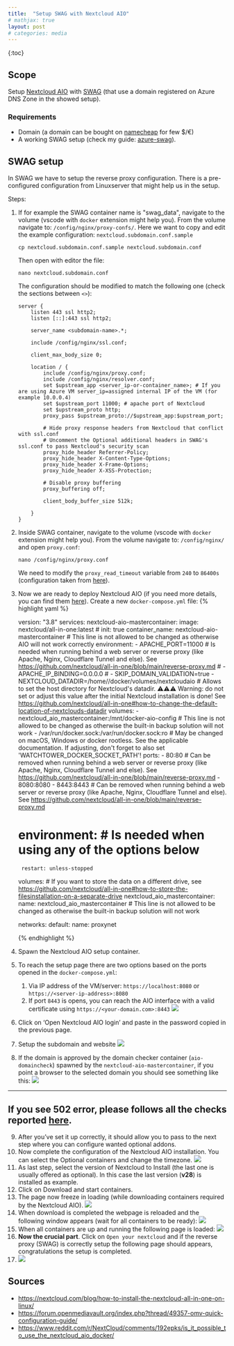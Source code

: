 ```yaml
---
title:  "Setup SWAG with Nextcloud AIO"
# mathjax: true
layout: post
# categories: media
---
```


{:toc}
## Scope
Setup [Nextcloud AIO](https://github.com/nextcloud/all-in-one) with [SWAG](https://hub.docker.com/r/linuxserver/swag) (that use a domain registered on Azure DNS Zone in the showed setup).

### Requirements
- Domain (a domain can be bought on [namecheap](https://www.namecheap.com/) for few $/€)
- A working SWAG setup (check my guide: [azure-swag](https://massimilianorighi.github.io/azure-swag/)).

## SWAG setup
In SWAG we have to setup the reverse proxy configuration. There is a pre-configured configuration from Linuxserver that might help us in the setup.

Steps:
1. If for example the SWAG container name is "swag_data", navigate to the volume (vscode with `docker` extension might help you). From the  volume navigate to: `/config/nginx/proxy-confs/`. Here we want to copy and edit the example configuration: `nextcloud.subdomain.conf.sample`
    ```
    cp nextcloud.subdomain.conf.sample nextcloud.subdomain.conf
    ```
    Then open with editor the file:
    ```
    nano nextcloud.subdomain.conf
    ```
    The configuration should be modified to match the following one (check the sections between `<>`):
    ```
    server {
        listen 443 ssl http2;
        listen [::]:443 ssl http2;

        server_name <subdomain-name>.*;

        include /config/nginx/ssl.conf;

        client_max_body_size 0;

        location / {
            include /config/nginx/proxy.conf;
            include /config/nginx/resolver.conf;
            set $upstream_app <server_ip-or-container_name>; # If you are using Azure VM server_ip=assigned internal IP of the VM (for example 10.0.0.4)
            set $upstream_port 11000; # apache port of Nextcloud
            set $upstream_proto http;
            proxy_pass $upstream_proto://$upstream_app:$upstream_port;

            # Hide proxy response headers from Nextcloud that conflict with ssl.conf
            # Uncomment the Optional additional headers in SWAG's ssl.conf to pass Nextcloud's security scan
            proxy_hide_header Referrer-Policy;
            proxy_hide_header X-Content-Type-Options;
            proxy_hide_header X-Frame-Options;
            proxy_hide_header X-XSS-Protection;

            # Disable proxy buffering
            proxy_buffering off;

            client_body_buffer_size 512k;

        }
    }
    ```
2. Inside SWAG container, navigate to the volume (vscode with `docker` extension might help you). From the volume navigate to: `/config/nginx/` and open `proxy.conf`:
    ```
    nano /config/nginx/proxy.conf
    ```
    We need to modify the `proxy_read_timeout` variable from `240` to `86400s` (configuration taken from [here](https://github.com/nextcloud/all-in-one/blob/main/reverse-proxy.md#nginx-proxy-manager)).
3. Now we are ready to deploy Nextcloud AIO (if you need more details, you can find them [here](https://github.com/nextcloud/all-in-one/blob/main/compose.yaml)). Create a new `docker-compose.yml` file:
    {% highlight yaml %}

    version: "3.8"
    services:
        nextcloud-aio-mastercontainer:
            image: nextcloud/all-in-one:latest
            # init: true
            container_name: nextcloud-aio-mastercontainer # This line is not allowed to be changed as otherwise AIO will not work correctly
            environment:
               - APACHE_PORT=11000 # Is needed when running behind a web server or reverse proxy (like Apache, Nginx, Cloudflare Tunnel and else). See https://github.com/nextcloud/all-in-one/blob/main/reverse-proxy.md
                # - APACHE_IP_BINDING=0.0.0.0
                # - SKIP_DOMAIN_VALIDATION=true
               - NEXTCLOUD_DATADIR=/home/<username>/docker/volumes/nextcloudaio # Allows to set the host directory for Nextcloud's datadir. ⚠️⚠️⚠️ Warning: do not set or adjust this value after the initial Nextcloud installation is done! See https://github.com/nextcloud/all-in-one#how-to-change-the-default-location-of-nextclouds-datadir
            volumes:
               - nextcloud_aio_mastercontainer:/mnt/docker-aio-config # This line is not allowed to be changed as otherwise the built-in backup solution will not work
               - /var/run/docker.sock:/var/run/docker.sock:ro # May be changed on macOS, Windows or docker rootless. See the applicable documentation. If adjusting, don't forget to also set 'WATCHTOWER_DOCKER_SOCKET_PATH'!
            ports:
               - 80:80 # Can be removed when running behind a web server or reverse proxy (like Apache, Nginx, Cloudflare Tunnel and else). See https://github.com/nextcloud/all-in-one/blob/main/reverse-proxy.md
               - 8080:8080
               - 8443:8443 # Can be removed when running behind a web server or reverse proxy (like Apache, Nginx, Cloudflare Tunnel and else). See https://github.com/nextcloud/all-in-one/blob/main/reverse-proxy.md
    # environment: # Is needed when using any of the options below
        restart: unless-stopped

    volumes: # If you want to store the data on a different drive, see https://github.com/nextcloud/all-in-one#how-to-store-the-filesinstallation-on-a-separate-drive
        nextcloud_aio_mastercontainer:
            name: nextcloud_aio_mastercontainer # This line is not allowed to be changed as otherwise the built-in backup solution will not work

    networks:
        default:
            name: proxynet

    {% endhighlight %}
4. Spawn the Nextcloud AIO setup container.
5. To reach the setup page there are two options based on the ports opened in the `docker-compose.yml`:
   1.  Via IP address of the VM/server: `https://localhost:8080` or `https://<server-ip-address>:8080`
   2.  If port `8443` is opens, you can reach the AIO interface with a valid certificate using `https://<your-domain.com>:8443`
![](/assets/images/images_2024-02-10-azure-swag/nextcloud_first_login.png)
6. Click on ‘Open Nextcloud AIO login’ and paste in the password copied in the previous page.
7. Setup the subdomain and website
![](/assets/images/images_2024-02-10-azure-swag/domain_setup_nextcloud.png)
8. If the domain is approved by the domain checker container (`aio-domaincheck`) spawned by the `nextcloud-aio-mastercontainer`, if you point a browser to the selected domain you should see something like this:
![](/assets/images/images_2024-02-10-azure-swag/response_from_subdomain.png)

---
If you see 502 error, please follows all the checks reported [here](https://github.com/nextcloud/all-in-one/blob/main/reverse-proxy.md#6-how-to-debug-things).
---
9. After you’ve set it up correctly, it should allow you to pass to the next step where you can configure wanted optional addons.
10. Now complete the configuration of the Nextcloud AIO installation. You can select the Optional containers and change the timezone.
![](/assets/images/images_2024-02-10-azure-swag/optional_containers.png)
11. As last step, select the version of Nextcloud to Install (the last one is usually offered as optional). In this case the last version (**v28**) is installed as example.
12. Click on Download and start containers.
13. The page now freeze in loading (while downloading containers required by the Nextcloud AIO).
![](/assets/images/images_2024-02-10-azure-swag/setup_aio_loading.png)
14. When download is completed the webpage is reloaded and the following window appears (wait for all containers to be ready):
![](/assets/images/images_2024-02-10-azure-swag/containers_status.png)
15. When all containers are up and running the following page is loaded:
![](/assets/images/images_2024-02-10-azure-swag/all_services_running.png)
16. **Now the crucial part**. Click on `Open your nextcloud` and if the reverse proxy (SWAG) is correctly setup the following page should appears, congratulations the setup is completed.
17. ![](/assets/images/images_2024-02-10-azure-swag/nextcloud_login.png)

## Sources
- https://nextcloud.com/blog/how-to-install-the-nextcloud-all-in-one-on-linux/
- https://forum.openmediavault.org/index.php?thread/49357-omv-quick-configuration-guide/
- https://www.reddit.com/r/NextCloud/comments/192epks/is_it_possible_to_use_the_nextcloud_aio_docker/